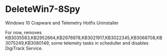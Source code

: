 # DeleteWin7-8Spy
Windows 10 Crapware and Telemetry Hotfix Uninstaller

For now, removes KB3035583,KB2952664,KB2976978,KB3021917,KB3022345,KB3068708,KB3075249,KB3080149,
some telemety tasks in scheduller and disables DigiTrack Service.

